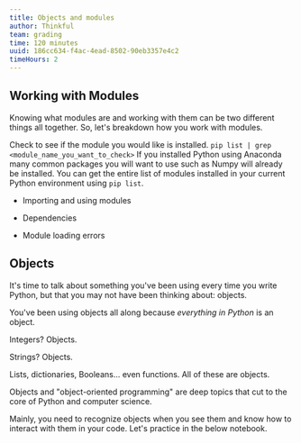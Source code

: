 ```yaml
---
title: Objects and modules
author: Thinkful
team: grading
time: 120 minutes
uuid: 186cc634-f4ac-4ead-8502-90eb3357e4c2
timeHours: 2
---
```

## Working with Modules
Knowing what modules are and working with them can be two different things all together. So, let's breakdown how you work with modules. 

Check to see if the module you would like is installed. `
pip list | grep <module_name_you_want_to_check>
` If you installed Python using Anaconda many common packages you will want to use such as Numpy will already be installed. You can get the entire list of modules installed in your current Python environment using `pip list`. 

-   Importing and using modules
 

-   Dependencies
    
-   Module loading errors

## Objects
It's time to talk about something you've been using every time you write Python, but that you may not have been thinking about: objects.

You've been using objects all along because _everything in Python_ is an object. 

Integers? Objects. 

Strings? Objects. 

Lists, dictionaries, Booleans... even functions. All of these are objects.

Objects and "object-oriented programming" are deep topics that cut to the core of Python and computer science. 

Mainly, you need to recognize objects when you see them and know how to interact with them in your code. Let's practice in the below notebook.

<jupyter notebook-name="working_with_objects_modules_libraries" course-code="DSBC"></jupyter>
<!--stackedit_data:
eyJoaXN0b3J5IjpbMTc0MjgxNTA0M119
-->